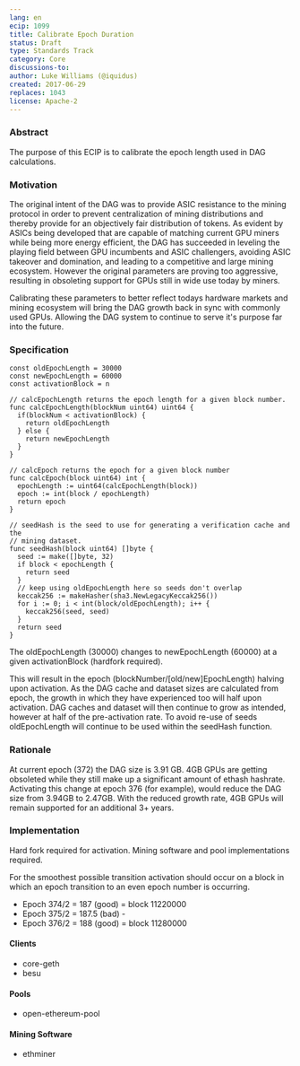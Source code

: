 ```yaml
---
lang: en
ecip: 1099
title: Calibrate Epoch Duration
status: Draft
type: Standards Track
category: Core
discussions-to:
author: Luke Williams (@iquidus)
created: 2017-06-29
replaces: 1043
license: Apache-2
---
```


### Abstract

The purpose of this ECIP is to calibrate the epoch length used in DAG calculations.

### Motivation ###
The original intent of the DAG was to provide ASIC resistance to the mining protocol in order to prevent centralization of mining distributions and thereby provide for an objectively fair distribution of tokens. As evident by ASICs being developed that are capable of matching current GPU miners while being more energy efficient, the DAG has succeeded in leveling the playing field between GPU incumbents and ASIC challengers, avoiding ASIC takeover and domination, and leading to a competitive and large mining ecosystem. However the original parameters are proving too aggressive, resulting in obsoleting support for GPUs still in wide use today by miners.

Calibrating these parameters to better reflect todays hardware markets and mining ecosystem will bring the DAG growth back in sync with commonly used GPUs. Allowing the DAG system to continue to serve it's purpose far into the future.

### Specification ###

```
const oldEpochLength = 30000
const newEpochLength = 60000
const activationBlock = n

// calcEpochLength returns the epoch length for a given block number.
func calcEpochLength(blockNum uint64) uint64 {
  if(blockNum < activationBlock) {
    return oldEpochLength
  } else {
    return newEpochLength
  }
}

// calcEpoch returns the epoch for a given block number
func calcEpoch(block uint64) int {
  epochLength := uint64(calcEpochLength(block))
  epoch := int(block / epochLength)
  return epoch
}

// seedHash is the seed to use for generating a verification cache and the
// mining dataset.
func seedHash(block uint64) []byte {
  seed := make([]byte, 32)
  if block < epochLength {
    return seed
  }
  // keep using oldEpochLength here so seeds don't overlap
  keccak256 := makeHasher(sha3.NewLegacyKeccak256())
  for i := 0; i < int(block/oldEpochLength); i++ {
    keccak256(seed, seed)
  }
  return seed
}
```
The oldEpochLength (30000) changes to newEpochLength (60000) at a given activationBlock (hardfork required).

This will result in the epoch (blockNumber/[old/new]EpochLength) halving upon activation. As the DAG cache and dataset sizes are calculated from epoch, the growth in which they have experienced too will half upon activation. DAG caches and dataset will then continue to grow as intended, however at half of the pre-activation rate. To avoid re-use of seeds oldEpochLength will continue to be used within the seedHash function.

### Rationale ###
At current epoch (372) the DAG size is 3.91 GB. 4GB GPUs are getting obsoleted while they still make up a significant amount of ethash hashrate. Activating this change at epoch 376 (for example), would reduce the DAG size from 3.94GB to 2.47GB. With the reduced growth rate, 4GB GPUs will remain supported for an additional 3+ years.

### Implementation ###
Hard fork required for activation.
Mining software and pool implementations required.  

For the smoothest possible transition activation should occur on a block in which an epoch transition to an even epoch number is occurring.  

* Epoch 374/2 = 187   (good) = block 11220000
* Epoch 375/2 = 187.5 (bad)  -
* Epoch 376/2 = 188   (good) = block 11280000

#### Clients ####
* core-geth
* besu
#### Pools ####
* open-ethereum-pool
#### Mining Software ####
* ethminer
